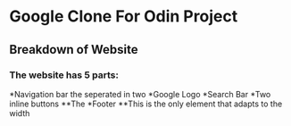 # Google Clone For Odin Project
## Breakdown of Website
### The website has 5 parts:
*Navigation bar the seperated in two
*Google Logo
*Search Bar
*Two inline buttons
**The 
*Footer
**This is the only element that adapts to the width
